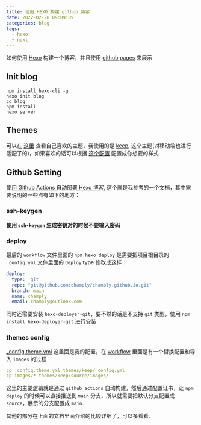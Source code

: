 ```yaml
---
title: 使用 HEXO 构建 github 博客
date: 2022-02-28 09:09:09
categories: blog
tags:
  - hexo
  - next
---
```


如何使用 [Hexo](https://hexo.io/zh-cn/) 构建一个博客，并且使用 [github pages](https://pages.github.com/) 来展示

## Init blog

``` shell
npm install hexo-cli -g
hexo init blog
cd blog
npm install
hexo server
```

## Themes

可以在 [这里](https://hexo.io/themes/) 查看自己喜欢的主题，我使用的是 [keep](https://github.com/XPoet/hexo-theme-keep), 这个主题(对移动端也进行适配了的)，如果喜欢的话可以根据 [这个配置](https://keep-docs.xpoet.cn/usage-tutorial/configuration-guide.html) 配置成你想要的样式

## Github Setting

[使用 Github Actions 自动部署 Hexo 博客](https://printempw.github.io/use-github-actions-to-deploy-hexo-blog/), 这个就是我参考的一个文档，其中需要说明的一些点有如下的地方：

### ssh-keygen

**使用 `ssh-keygen` 生成密钥对的时候不要输入密码**

### deploy

最后的 `workflow` 文件里面的 `npm hexo deploy` 是需要把项目根目录的 `_config.yml` 文件里面的 `deploy` type 修改成这样：

``` yaml
deploy:
  type: 'git'
  repo: "git@github.com:champly/champly.github.io.git"
  branch: main
  name: champly
  email: champly@outlook.com
```

同时还需要安装 `hexo-deployer-git`，要不然的话是不支持 `git` 类型，使用 `npm install hexo-deployer-git` 进行安装

### themes config

[_config.theme.yml](https://github.com/champly/champly.github.io/blob/source/_config.theme.yml) 这里面是我的配置，在 [workflow](https://github.com/champly/champly.github.io/blob/source/.github/workflows/deploy.yml) 里面是有一个替换配置和导入 `images` 的过程

``` yaml
cp _config.theme.yml themes/keep/_config.yml
cp images/* themes/keep/source/images/
```

这里的主要逻辑就是通过 `github actions` 自动构建，然后通过配置证书，让 `npm deploy` 的时候可以直接推送到 `main` 分支，所以就需要把默认分支配置成 `source`，展示的分支配置成 `main`.

其他的部分在上面的文档里面介绍的比较详细了，可以多看看.
